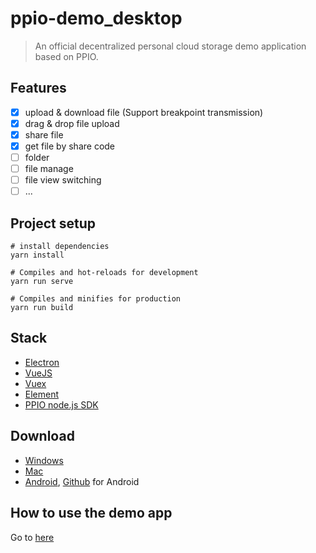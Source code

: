 # ppio-demo_desktop
> An official decentralized personal cloud storage demo application based on PPIO.

## Features
- [x] upload & download file (Support breakpoint transmission)
- [x] drag & drop file upload
- [x] share file
- [x] get file by share code
- [ ] folder
- [ ] file manage
- [ ] file view switching
- [ ] ...

## Project setup
```
# install dependencies
yarn install

# Compiles and hot-reloads for development
yarn run serve

# Compiles and minifies for production
yarn run build
```

## Stack
- [Electron]()
- [VueJS]()
- [Vuex]()
- [Element]()
- [PPIO node.js SDK]()

## Download
- [Windows]()
- [Mac]()
- [Android](), [Github]() for Android

## How to use the demo app
Go to [here](https://www.pp.io/docs/how_to_use_ppio_demo.html)

